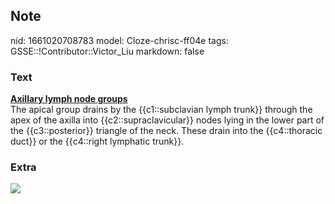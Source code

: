 ## Note
nid: 1661020708783
model: Cloze-chrisc-ff04e
tags: GSSE::!Contributor::Victor_Liu
markdown: false

### Text
<div>
  <b><u>Axillary lymph node groups</u></b>
</div>The apical <span style="color: var(--field-fg); background: 
 var(--field-bg);">group drains by the {{c1::subclavian lymph
trunk}} through the apex of the axilla into {{c2::supraclavicular}}
nodes lying in the</span> <span style="color: var(--field-fg); 
 background: var(--field-bg);">lower part of the {{c3::posterior}}
triangle of the neck. These drain into the {{c4::thoracic duct}} or
the {{c4::right lymphatic trunk}}.</span>

### Extra
<img src="slayt3.jpg">
